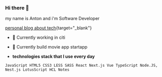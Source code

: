 ### Hi there 👋 

my name is Anton and i'm Software Developer
 
[personal blog about tech](https://oshurek.dev){target="_blank"}

- 🔭 Currently working in citi
- 🌱 Currently build movie app startapp

- **technologies stack that I use every day**

```JavaScript HTML5 CSS3 LESS SASS React Next.js Vue TypeScript Node.JS, Nest.js LotusScript HCL Notes```
